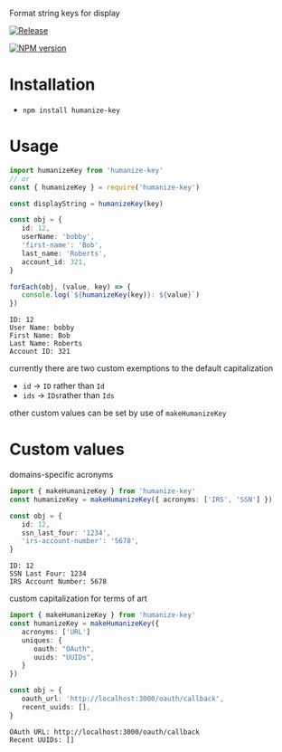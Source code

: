 Format string keys for display

[![Release](https://github.com/lubelski/humanize-key/actions/workflows/release.yml/badge.svg)](https://github.com/lubelski/humanize-key/actions/workflows/release.yml)

<span class="badge-npmversion"><a href="https://npmjs.org/package/humanize-key" title="View this project on NPM"><img src="https://img.shields.io/npm/v/humanize-key.svg" alt="NPM version" /></a></span>

# Installation

-  `npm install humanize-key`

# Usage

```ts
import humanizeKey from 'humanize-key'
// or
const { humanizeKey } = require('humanize-key')

const displayString = humanizeKey(key)
```

```ts
const obj = {
   id: 12,
   userName: 'bobby',
   'first-name': 'Bob',
   last_name: 'Roberts',
   account_id: 321,
}

forEach(obj, (value, key) => {
   console.log(`${humanizeKey(key)}: ${value}`)
})
```

```
ID: 12
User Name: bobby
First Name: Bob
Last Name: Roberts
Account ID: 321
```

currently there are two custom exemptions to the default capitalization

-  `id` -> `ID` rather than `Id`
-  `ids` -> `IDs`rather than `Ids`

other custom values can be set by use of `makeHumanizeKey`

# Custom values

domains-specific acronyms

```ts
import { makeHumanizeKey } from 'humanize-key'
const humanizeKey = makeHumanizeKey({ acronyms: ['IRS', 'SSN'] })
```

```ts
const obj = {
   id: 12,
   ssn_last_four: '1234',
   'irs-account-number': '5678',
}
```

```
ID: 12
SSN Last Four: 1234
IRS Account Number: 5678
```

custom capitalization for terms of art

```ts
import { makeHumanizeKey } from 'humanize-key'
const humanizeKey = makeHumanizeKey({
   acronyms: ['URL']
   uniques: {
      oauth: "OAuth",
      uuids: "UUIDs",
   }
})
```

```ts
const obj = {
   oauth_url: 'http://localhost:3000/oauth/callback',
   recent_uuids: [],
}
```

```
OAuth URL: http://localhost:3000/oauth/callback
Recent UUIDs: []
```
